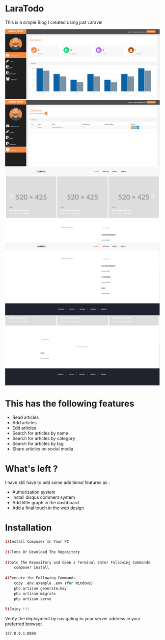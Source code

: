 

# LaraTodo
This is a simple Blog I created using just Laravel

<img src="blog1.PNG" />
<img src="blog2.PNG" />
<img src="blog3.PNG" />
<img src="blog4.PNG" />
<img src="blog5.PNG" />

# This has the following features

- Read articles
- Add articles
- Edit articles
- Search for articles by name
- Search for articles by category
- Search for articles by tag
- Share articles on social media

# What's left ?

I have still have to add some additional features as :

- Authorization system
- Install disqus comment system
- Add little graph in the dashboard
- Add a final touch in the web design


# Installation


```sh
1)Install Composer In Your PC

2)Clone Or Download The Repository

3)Goto The Repository and Open a Terminal Enter Following Commands 
    composer install

4)Execute the Following Commands
    copy .env.example .env (for Windows)
    php artisan generate:key
    php artisan migrate
    php artisan serve
    
5)Enjoy !!!
```


Verify the deployment by navigating to your server address in
your preferred browser.

```sh
127.0.0.1:8000
```



